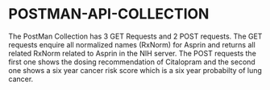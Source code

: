 # POSTMAN-API-COLLECTION
The PostMan Collection has 3 GET Requests and 2 POST requests. The GET requests enquire all normalized names (RxNorm) for Asprin and returns all related RxNorm related to Asprin in the NIH server. The POST requests the first one shows the dosing recommendation of Citalopram and the second one shows a six year cancer risk score which is a six year probabilty of lung cancer.
